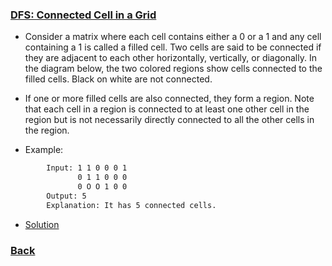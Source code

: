 ### [DFS: Connected Cell in a Grid](https://www.hackerrank.com/challenges/ctci-connected-cell-in-a-grid/problem)
- Consider a matrix where each cell contains either a 0 or a 1 and any cell containing a 1 is called a filled cell. Two cells are said to be connected if they are adjacent to each other horizontally, vertically, or diagonally. In the diagram below, the two colored regions show cells connected to the filled cells. Black on white are not connected.
- If one or more filled cells are also connected, they form a region. Note that each cell in a region is connected to at least one other cell in the region but is not necessarily directly connected to all the other cells in the region.


- Example:
````bash
        Input: 1 1 0 0 0 1
               0 1 1 0 0 0
               0 O O 1 0 0
        Output: 5
        Explanation: It has 5 connected cells.
````

- [Solution](main.py)


### [Back](../../README.md)